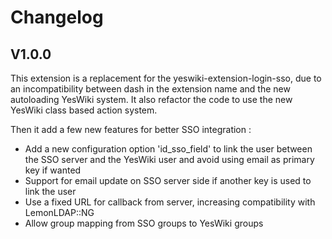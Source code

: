 # Changelog

## V1.0.0

This extension is a replacement for the yeswiki-extension-login-sso,
due to an incompatibility between dash in the extension name and the new autoloading YesWiki system.
It also refactor the code to use the new YesWiki class based action system.

Then it add a few new features for better SSO integration :

- Add a new configuration option 'id_sso_field' to link the user between the SSO server and the YesWiki user and avoid using email as primary key if wanted
- Support for email update on SSO server side if another key is used to link the user
- Use a fixed URL for callback from server, increasing compatibility with LemonLDAP::NG
- Allow group mapping from SSO groups to YesWiki groups
